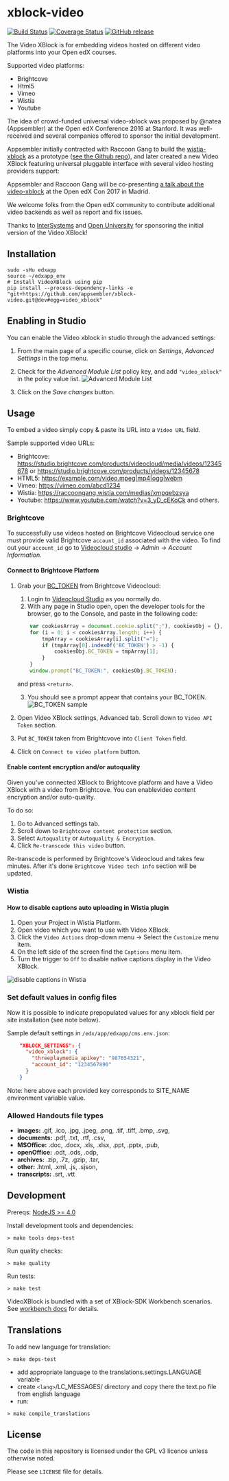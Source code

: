 # xblock-video

[![Build Status](https://img.shields.io/circleci/project/raccoongang/xblock-video/dev.svg)](https://circleci.com/gh/raccoongang/xblock-video/tree/dev)
[![Coverage Status](https://img.shields.io/codecov/c/github/raccoongang/xblock-video/dev.svg)](https://codecov.io/gh/raccoongang/xblock-video)
[![GitHub release](https://img.shields.io/github/release/raccoongang/xblock-video.svg)](https://github.com/raccoongang/xblock-video/releases)

The Video XBlock is for embedding videos hosted on different video platforms
into your Open edX courses.

Supported video platforms:

- Brightcove
- Html5
- Vimeo
- Wistia
- Youtube

The idea of crowd-funded universal video-xblock was proposed by @natea
(Appsembler) at the Open edX Conference 2016 at Stanford. It was well-received
and several companies offered to sponsor the initial development.

Appsembler initially contracted with Raccoon Gang to build the [wistia-xblock]
as a prototype ([see the Github repo]), and later created a new Video XBlock
featuring universal pluggable interface with several video hosting providers
support:

[wistia-xblock]: https://appsembler.com/blog/why-open-edx-needs-an-alternative-video-xblock/
[see the Github repo]: https://github.com/appsembler/xblock-wistia

Appsembler and Raccoon Gang will be co-presenting [a talk about the
video-xblock] at the Open edX Con 2017 in Madrid.

[a talk about the video-xblock]: https://openedx2017.sched.com/event/9zf6/lightning-talks

We welcome folks from the Open edX community to contribute additional video
backends as well as report and fix issues.

Thanks to [InterSystems] and [Open University] for sponsoring the initial
version of the Video XBlock!

[InterSystems]: https://www.intersystems.com
[Open University]: https://www.open.ac.uk

## Installation

```shell
sudo -sHu edxapp
source ~/edxapp_env
# Install VideoXBlock using pip
pip install --process-dependency-links -e "git+https://github.com/appsembler/xblock-video.git@dev#egg=video_xblock"
```

## Enabling in Studio

You can enable the Video xblock in studio through the advanced
settings:

1. From the main page of a specific course, click on *Settings*,
   *Advanced Settings* in the top menu.
1. Check for the *Advanced Module List* policy key, and add
   `"video_xblock"` in the policy value list.
   ![Advanced Module List](doc/img/advanced_settings.png)

1. Click on the *Save changes* button.

## Usage

To embed a video simply copy & paste its URL into a `Video URL` field.

Sample supported video URLs:

- Brightcove: https://studio.brightcove.com/products/videocloud/media/videos/12345678 or https://studio.brightcove.com/products/videos/12345678
- HTML5: https://example.com/video.mpeg|mp4|ogg|webm
- Vimeo: https://vimeo.com/abcd1234
- Wistia: https://raccoongang.wistia.com/medias/xmpqebzsya
- Youtube: https://www.youtube.com/watch?v=3_yD_cEKoCk and others.

### Brightcove

To successfully use videos hosted on Brightcove Videocloud service one must
provide valid Brightcove `account_id` associated with the video. To find out
your `account_id` go to [Videocloud studio] -> _Admin_ -> _Account Information_.

[Videocloud studio]: https://studio.brightcove.com/products/videocloud/home

#### Connect to Brightcove Platform

1. Grab your [BC_TOKEN] from Brightcove Videocloud:
   1. Login to [Videocloud Studio] as you normally do.
   2. With any page in Studio open, open the developer tools for the browser,
      go to the Console, and paste in the following code:

   ```js
       var cookiesArray = document.cookie.split(";"), cookiesObj = {}, i, tmpArray = [];
       for (i = 0; i < cookiesArray.length; i++) {
           tmpArray = cookiesArray[i].split("=");
           if (tmpArray[0].indexOf('BC_TOKEN') > -1) {
               cookiesObj.BC_TOKEN = tmpArray[1];
           }
       }
       window.prompt("BC_TOKEN:", cookiesObj.BC_TOKEN);
   ```
   and press `<return>`.

   3. You should see a prompt appear that contains your BC_TOKEN.
    ![BC_TOKEN sample](https://learning-services-media.brightcove.com/doc-assets/video-cloud-apis/ingest-profiles-api/guides/prompt-with-token-safari.png "Sample BC_TOKEN")
2. Open Video XBlock settings, Advanced tab. Scroll down to `Video API Token` section.
3. Put `BC_TOKEN` taken from Brightcvove into `Client Token` field.
4. Click on `Connect to video platform` button.

[Videocloud Studio]: https://studio.brightcove.com/products/videocloud/home
[BC_TOKEN]: https://docs.brightcove.com/en/video-cloud/media-management/guides/authentication.html

#### Enable content encryption and/or autoquality

Given you've connected XBlock to Brightcove platform and have a Video XBlock with a video from Brightcove. You can enablevideo content encryption and/or auto-quality.

To do so:
1. Go to Advanced settings tab.
1. Scroll down to `Brightcove content protection` section.
1. Select `Autoquality` or `Autoquality & Encryption`.
1. Click `Re-transcode this video` button.

Re-transcode is performed by Brightcove's Videocloud and takes few minutes. After it's done `Brightcove Video tech info` section will be updated.

### Wistia

#### How to disable captions auto uploading in Wistia plugin

1. Open your Project in Wistia Platform.
1. Open video which you want to use with Video XBlock.
1. Click the `Video Actions` drop-down menu -> Select the `Customize` menu item.
1. On the left side of the screen find the `Captions` menu item.
1. Turn the trigger to `Off` to disable native captions display in the
   Video XBlock.

![disable captions in Wistia](doc/img/wistia_1.png)

### Set default values in config files

Now it is possible to indicate prepopulated values for any xblock field
per site installation (see note below). 

Sample default settings in `/edx/app/edxapp/cms.env.json`:

```json
    "XBLOCK_SETTINGS": {
      "video_xblock": {
        "threeplaymedia_apikey": "987654321",
        "account_id": "1234567890"
      }
    }
```
Note: here above each provided key corresponds to SITE_NAME environment variable value.

### Allowed Handouts file types

+ __images:__ .gif, .ico, .jpg, .jpeg, .png, .tif, .tiff, .bmp, .svg,
+ __documents:__ .pdf, .txt, .rtf, .csv,
+ __MSOffice:__ .doc, .docx, .xls, .xlsx, .ppt, .pptx, .pub,
+ __openOffice:__ .odt, .ods, .odp,
+ __archives:__ .zip, .7z, .gzip, .tar,
+ __other:__ .html, .xml, .js, .sjson,
+ __transcripts:__ .srt, .vtt

## Development

Prereqs: [NodeJS >= 4.0](https://docs.npmjs.com/getting-started/installing-node#updating-npm)

Install development tools and dependencies:

```shell
> make tools deps-test
```

Run quality checks:

```shell
> make quality
```

Run tests:

```shell
> make test
```

VideoXBlock is bundled with a set of XBlock-SDK Workbench scenarios.
See [workbench docs](/video_xblock/workbench/README.md) for details.

## Translations

To add new language for translation:

```shell
> make deps-test
```

- add appropriate language to the translations.settings.LANGUAGE variable
- create `<lang>`/LC_MESSAGES/ directory and copy there the text.po file from english language
- run:

```shell
> make compile_translations
```


## License

The code in this repository is licensed under the GPL v3 licence unless
otherwise noted.

Please see `LICENSE` file for details.
